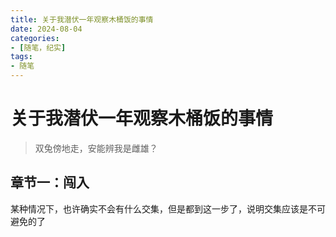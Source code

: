 ```yaml
---
title: 关于我潜伏一年观察木桶饭的事情
date: 2024-08-04
categories:
- [随笔，纪实]
tags:
- 随笔
---
```


# 关于我潜伏一年观察木桶饭的事情
> 双兔傍地走，安能辨我是雌雄？

## 章节一：闯入
某种情况下，也许确实不会有什么交集，但是都到这一步了，说明交集应该是不可避免的了